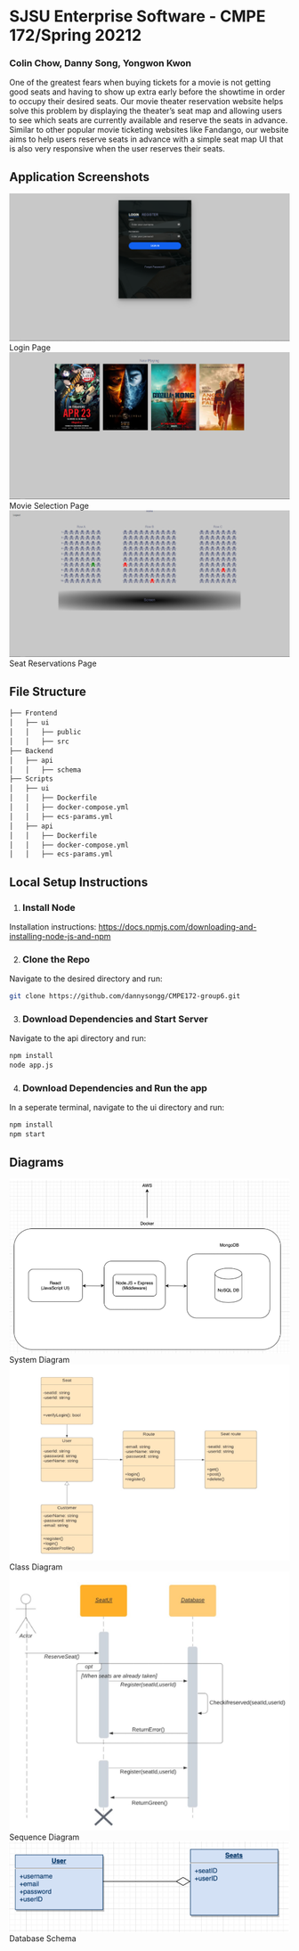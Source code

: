 # SJSU Enterprise Software - CMPE 172/Spring 20212
### Colin Chow, Danny Song, Yongwon Kwon

One of the greatest fears when buying tickets for a movie is not getting good seats and having to show up extra early before the showtime in order to occupy their desired seats. Our movie theater reservation website helps solve this problem by displaying the theater’s seat map and allowing users to see which seats are currently available and reserve the seats in advance. Similar to other popular movie ticketing websites like Fandango, our website aims to help users reserve seats in advance with a simple seat map UI that is also very responsive when the user reserves their seats. 

## Application Screenshots
![Login Page](/screenshots/login.PNG?raw=true)
Login Page
![Movie Selection](/screenshots/selection.PNG?raw=true)
Movie Selection Page
![Seat Reservation](/screenshots/reservations.PNG?raw=true)
Seat Reservations Page

## File Structure
```bash
├── Frontend 
│   ├── ui
│   │   ├── public
│   │   ├── src       
├── Backend
│   ├── api
│   │   ├── schema
├── Scripts
│   ├── ui
│   │   ├── Dockerfile
│   │   ├── docker-compose.yml  
│   │   ├── ecs-params.yml
│   ├── api
│   │   ├── Dockerfile
│   │   ├── docker-compose.yml 
│   │   ├── ecs-params.yml
```

## Local Setup Instructions
1. ### Install Node
Installation instructions: https://docs.npmjs.com/downloading-and-installing-node-js-and-npm

2. ### Clone the Repo
Navigate to the desired directory and run:
```bash
git clone https://github.com/dannysongg/CMPE172-group6.git
```

3. ### Download Dependencies and Start Server
Navigate to the api directory and run:
```bash
npm install
node app.js
```

4. ### Download Dependencies and Run the app
In a seperate terminal, navigate to the ui directory and run:
```bash
npm install
npm start
```
## Diagrams
![System Diagram](/screenshots/system_diagram.PNG?raw=true)
System Diagram
![Class Diagram](/screenshots/class_diagram.PNG?raw=true)
Class Diagram
![Sequence Diagram](/screenshots/sequence_diagram.PNG?raw=true)
Sequence Diagram
![DB Schema](/screenshots/db.PNG?raw=true)
Database Schema